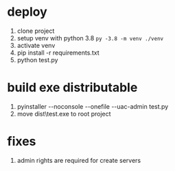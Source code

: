 # deploy

1. clone project
2. setup venv with python 3.8 `py -3.8 -m venv ./venv`
3. activate venv
4. pip install -r requirements.txt
5. python test.py

# build exe distributable

1.  pyinstaller --noconsole --onefile --uac-admin test.py
2.  move dist\test.exe to root project

# fixes

1. admin rights are required for create servers
